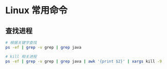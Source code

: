 # Linux 常用命令

## 查找进程

```sh
# 根据关键字查找
ps -ef | grep -v grep | grep java

# kill 相关进程
ps -ef | grep -v grep | grep java | awk '{print $2}' | xargs kill -9
```